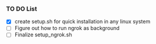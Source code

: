 ### TO DO List

- [x] create setup.sh for quick installation in any linux system
- [ ] Figure out how to run ngrok as background
- [ ] Finalize setup_ngrok.sh
